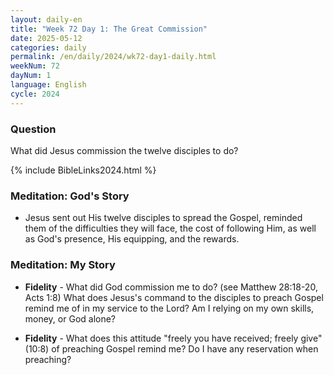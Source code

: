 ```yaml
---
layout: daily-en
title: "Week 72 Day 1: The Great Commission"
date: 2025-05-12
categories: daily
permalink: /en/daily/2024/wk72-day1-daily.html
weekNum: 72
dayNum: 1
language: English
cycle: 2024
---
```


### Question     
What did Jesus commission the twelve disciples to do?

{% include BibleLinks2024.html %} 

### Meditation: God's Story   
+ Jesus sent out His twelve disciples to spread the Gospel, reminded them of the difficulties they will face, the cost of following Him, as well as God's presence, His equipping, and the rewards. 

### Meditation: My Story   
+ **Fidelity** - What did God commission me to do? (see Matthew 28:18-20, Acts 1:8) What does Jesus's command to the disciples to preach Gospel remind me of in my service to the Lord? Am I relying on my own skills, money, or God alone? 

+ **Fidelity** - What does this attitude "freely you have received; freely give" (10:8) of preaching Gospel remind me? Do I have any reservation when preaching? 
